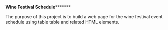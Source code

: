 
**********************Wine Festival Schedule*****************************

The purpose of this project is to build a web page for the wine festival event schedule using table table and related HTML elements.





